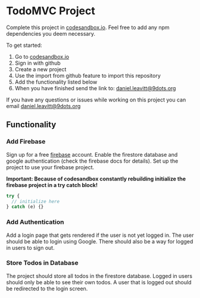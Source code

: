 # TodoMVC Project

Complete this project in [codesandbox.io](https://codesandbox.io). Feel free to add any npm dependencies you deem necessary.

To get started:

1. Go to [codesandbox.io](https://codesandbox.io)
2. Sign in with github
3. Create a new project
4. Use the import from github feature to import this repository
5. Add the functionality listed below
6. When you have finished send the link to: daniel.leavitt@9dots.org

If you have any questions or issues while working on this project you can email daniel.leavitt@9dots.org

## Functionality

### Add Firebase

Sign up for a free [firebase](https://firebase.google.com) account. Enable the firestore database and google authentication (check the firebase docs for details). Set up the project to use your firebase project.

**Important: Because of codesandbox constantly rebuilding initialize the firebase project in a try catch block!**

```js
try {
  // initialize here
} catch (e) {}
```

### Add Authentication

Add a login page that gets rendered if the user is not yet logged in. The user should be able to login using Google. There should also be a way for logged in users to sign out.

### Store Todos in Database

The project should store all todos in the firestore database. Logged in users should only be able to see their own todos. A user that is logged out should be redirected to the login screen.
